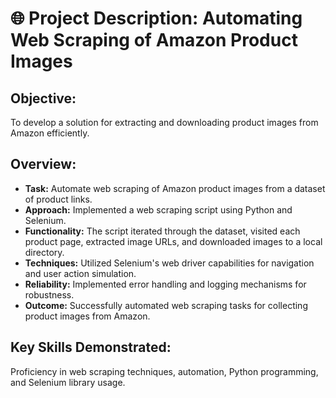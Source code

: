 <h1>🌐 Project Description: Automating Web Scraping of Amazon Product Images</h1>
<h2>Objective:</h2>
<p>To develop a solution for extracting and downloading product images from Amazon efficiently.</p>
<h2>Overview:</h2>
<ul>
  <li><strong>Task:</strong> Automate web scraping of Amazon product images from a dataset of product links.</li>
  <li><strong>Approach:</strong> Implemented a web scraping script using Python and Selenium.</li>
  <li><strong>Functionality:</strong> The script iterated through the dataset, visited each product page, extracted image URLs, and downloaded images to a local directory.</li>
  <li><strong>Techniques:</strong> Utilized Selenium's web driver capabilities for navigation and user action simulation.</li>
  <li><strong>Reliability:</strong> Implemented error handling and logging mechanisms for robustness.</li>
  <li><strong>Outcome:</strong> Successfully automated web scraping tasks for collecting product images from Amazon.</li>
</ul>
<h2>Key Skills Demonstrated:</h2>
<p>Proficiency in web scraping techniques, automation, Python programming, and Selenium library usage.</p>
